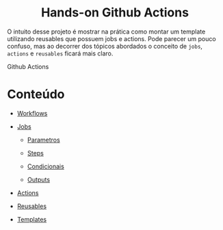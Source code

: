 <h1 align="center">
Hands-on Github Actions
</h1>

O intuito desse projeto é mostrar na prática como montar um template utilizando reusables que possuem jobs e actions. Pode parecer um pouco confuso, mas ao decorrer dos tópicos abordados o conceito de `jobs`, `actions` e `reusables` ficará mais claro.

Github Actions

Conteúdo
=================
* [Workflows](Workflows/README.md)

* [Jobs](#)
    * [Parametros](#)

    * [Steps](#)

    * [Condicionais](#)

    * [Outputs](#)

* [Actions](#)

* [Reusables](#)

* [Templates](#)
